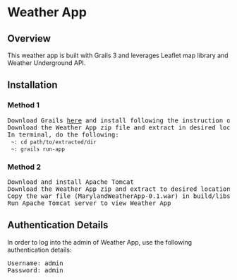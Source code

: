 # Weather App
## Overview
This weather app is built with Grails 3 and leverages Leaflet map library and Weather Underground API.

## Installation
### Method 1
<pre>
Download Grails <a href="grails.org">here</a> and install following the instruction on the website
Download the Weather App zip file and extract in desired location
In terminal, do the following: 
 <code>~: cd path/to/extracted/dir</code>
 <code>~: grails run-app</code>
</pre>
### Method 2
<pre>
Download and install Apache Tomcat
Download the Weather App zip and extract to desired location
Copy the war file (MarylandWeatherApp-0.1.war) in build/libs to Apache Tomcat directory
Run Apache Tomcat server to view Weather App
</pre>

## Authentication Details
In order to log into the admin of Weather App, use the following authentication details:
<pre>
Username: admin 
Password: admin
</pre>

